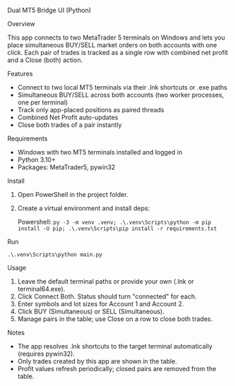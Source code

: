 Dual MT5 Bridge UI (Python)

Overview

This app connects to two MetaTrader 5 terminals on Windows and lets you place simultaneous BUY/SELL market orders on both accounts with one click. Each pair of trades is tracked as a single row with combined net profit and a Close (both) action.

Features

- Connect to two local MT5 terminals via their .lnk shortcuts or .exe paths
- Simultaneous BUY/SELL across both accounts (two worker processes, one per terminal)
- Track only app-placed positions as paired threads
- Combined Net Profit auto-updates
- Close both trades of a pair instantly

Requirements

- Windows with two MT5 terminals installed and logged in
- Python 3.10+
- Packages: MetaTrader5, pywin32

Install

1. Open PowerShell in the project folder.
2. Create a virtual environment and install deps:

   Powershell:
   `py -3 -m venv .venv; .\.venv\Scripts\python -m pip install -U pip; .\.venv\Scripts\pip install -r requirements.txt`

Run

` .\.venv\Scripts\python main.py `

Usage

1. Leave the default terminal paths or provide your own (.lnk or terminal64.exe).
2. Click Connect Both. Status should turn "connected" for each.
3. Enter symbols and lot sizes for Account 1 and Account 2.
4. Click BUY (Simultaneous) or SELL (Simultaneous).
5. Manage pairs in the table; use Close on a row to close both trades.

Notes

- The app resolves .lnk shortcuts to the target terminal automatically (requires pywin32).
- Only trades created by this app are shown in the table.
- Profit values refresh periodically; closed pairs are removed from the table.


